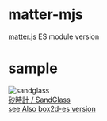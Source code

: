 # matter-mjs
[matter.js](https://brm.io/matter-js/docs/index.html) ES module version  

# sample

![sandglass](https://code4sabae.github.io/matter-mjs/samples/sandglass.png)  
[砂時計 / SandGlass](https://code4sabae.github.io/matter-mjs/samples/sandglass.html)  
[see Also box2d-es version](https://code4sabae.github.io/box2d-es/samples/sandglass.html)  

